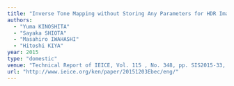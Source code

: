 ```yaml
---
title: "Inverse Tone Mapping without Storing Any Parameters for HDR Images and Its Application "
authors:
  - "Yuma KINOSHITA"
  - "Sayaka SHIOTA"
  - "Masahiro IWAHASHI"
  - "Hitoshi KIYA"
year: 2015
type: "domestic"
venue: "Technical Report of IEICE, Vol. 115 , No. 348, pp. SIS2015-33, 福井県あわら市, 2015-12-03."
url: "http://www.ieice.org/ken/paper/20151203Ebec/eng/"
---
```

